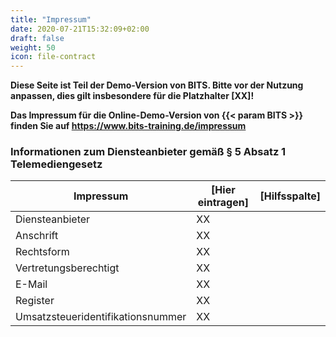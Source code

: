 ```yaml
---
title: "Impressum"
date: 2020-07-21T15:32:09+02:00
draft: false
weight: 50
icon: file-contract
---
```


**Diese Seite ist Teil der Demo-Version von BITS. Bitte vor der Nutzung anpassen, dies gilt insbesondere für die Platzhalter [XX]!**

**Das Impressum für die Online-Demo-Version von {{< param BITS >}} finden Sie auf https://www.bits-training.de/impressum**

### Informationen zum Diensteanbieter gemäß § 5 Absatz 1 Telemediengesetz
| Impressum                         | [Hier eintragen] | [Hilfsspalte] |
| --------------------------------- | --------------------------- | --------- |
| Diensteanbieter | XX | |
| Anschrift                         | XX                          |         |
| Rechtsform                        | XX                          |           |
| Vertretungsberechtigt             | XX                          |         |
| E-Mail                            | XX |           |
| Register                          | XX                           |  |
| Umsatzsteueridentifikationsnummer | XX               |           |




#### 
